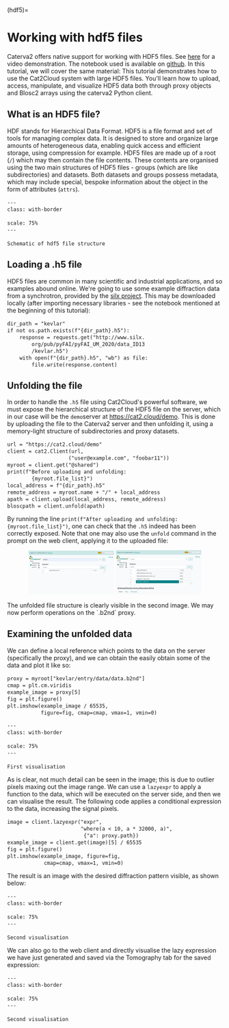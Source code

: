 (hdf5)=
# Working with hdf5 files

Caterva2 offers native support for working with HDF5 files. See [here](https://ironarray.wistia.com/medias/y64r14mojw) for a video demonstration. The notebook used is available on [github](https://github.com/ironArray/Caterva2/blob/main/examples/Video6-Cat2Cloud_and_HDF5.ipynb). In this tutorial, we will cover the same material: This tutorial demonstrates how to use the Cat2Cloud system with large HDF5 files. You'll learn how to upload, access, manipulate, and visualize HDF5 data both through proxy objects and Blosc2 arrays using the caterva2 Python client.

## What is an HDF5 file?
HDF stands for Hierarchical Data Format. HDF5 is a file format and set of tools for managing complex data. It is designed to store and organize large amounts of heterogeneous data, enabling quick access and efficient storage, using compression for example. HDF5 files are made up of a root (`/`) which may then contain the file contents. These contents are organised using the two main structures of HDF5 files - groups (which are like subdirectories) and datasets. Both datasets and groups possess metadata, which may include special, bespoke information about the object in the form of attributes (`attrs`).

```{figure}images/hdf5-file.webp
---
class: with-border

scale: 75%
---

Schematic of hdf5 file structure
```


## Loading a .h5 file
HDF5 files are common in many scientific and industrial applications, and so examples abound online. We're going to use some example diffraction data from a synchrotron, provided by the [silx project](http://www.silx.org/). This may be downloaded locally (after importing necessary libraries - see the notebook mentioned at the beginning of this tutorial):

```
dir_path = "kevlar"
if not os.path.exists(f"{dir_path}.h5"):
    response = requests.get("http://www.silx.
        org/pub/pyFAI/pyFAI_UM_2020/data_ID13
        /kevlar.h5")
    with open(f"{dir_path}.h5", "wb") as file:
        file.write(response.content)
```

## Unfolding the file
In order to handle the `.h5` file using Cat2Cloud's powerful software, we must expose the hierarchical structure of the HDF5 file on the server, which in our case will be the `demo`server at https://cat2.cloud/demo. This is done by uploading the file to the Caterva2 server and then unfolding it, using a memory-light structure of subdirectories and proxy datasets.

```
url = "https://cat2.cloud/demo"
client = cat2.Client(url,
                    ("user@example.com", "foobar11"))
myroot = client.get("@shared")
print(f"Before uploading and unfolding:
        {myroot.file_list}")
local_address = f"{dir_path}.h5"
remote_address = myroot.name + "/" + local_address
apath = client.upload(local_address, remote_address)
bloscpath = client.unfold(apath)
```

By running the line ``print(f"After uploading and unfolding: {myroot.file_list}")``, one can check that the `.h5` indeed has been correctly exposed. Note that one may also use the `unfold` command in the prompt on the web client, applying it to the uploaded file:

<p align="middle">
  <img src="images/hdf5-unfold.webp" width="200" />
  <img src="images/hdf5-unfold2.webp" width="200" />
</p>
The unfolded file structure is clearly visible in the second image.
We may now perform operations on the `.b2nd` proxy.

## Examining the unfolded data
We can define a local reference which points to the data on the server (specifically the proxy), and we can obtain the easily obtain some of the data and plot it like so:
```
proxy = myroot["kevlar/entry/data/data.b2nd"]
cmap = plt.cm.viridis
example_image = proxy[5]
fig = plt.figure()
plt.imshow(example_image / 65535,
           figure=fig, cmap=cmap, vmax=1, vmin=0)
```

```{figure}images/hdf5-output1.webp
---
class: with-border

scale: 75%
---

First visualisation
```

As is clear, not much detail can be seen in the image; this is due to outlier pixels maxing out the image range. We can use a `lazyexpr` to apply a function to the data, which will be executed on the server side, and then we can visualise the result. The following code applies a conditional expression to the data, increasing the signal pixels.

```
image = client.lazyexpr("expr",
                        "where(a < 10, a * 32000, a)",
                         {"a": proxy.path})
example_image = client.get(image)[5] / 65535
fig = plt.figure()
plt.imshow(example_image, figure=fig,
            cmap=cmap, vmax=1, vmin=0)
```
The result is an image with the desired diffraction pattern visible, as shown below:

```{figure}images/hdf5-output2.webp
---
class: with-border

scale: 75%
---

Second visualisation
```
We can also go to the web client and directly visualise the lazy expression we have just generated and saved via the Tomography tab for the saved expression:

```{figure}images/hdf5-tomo.webp
---
class: with-border

scale: 75%
---

Second visualisation
```
